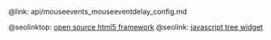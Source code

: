 @link: api/mouseevents_mouseeventdelay_config.md

@seolinktop: [open source html5 framework](https://webix.com)
@seolink: [javascript tree widget](https://webix.com/widget/tree/)